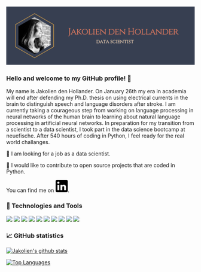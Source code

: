 [![Header](https://github.com/jakoliendenhollander/jakoliendenhollander/blob/main/header_with_path.svg "Header")](https://jakoliendenhollander.de/)

### Hello and welcome to my GitHub profile! 👋

My name is Jakolien den Hollander. On January 26th my era in academia will end after defending my Ph.D. thesis on using electrical currents in the brain to distinguish speech and language disorders after stroke. I am currently taking a courageous step from working on language processing in neural networks of the human brain to learning about natural language processing in artificial neural networks. In preparation for my transition from a scientist to a data scientist, I took part in the data science bootcamp at neuefische. After 540 hours of coding in Python, I feel ready for the real world challanges.

&#128294; I am looking for a job as a data scientist.

&#128587; I would like to contribute to open source projects that are coded in Python.

You can find me on [![LinkedIn][1.2]][1].

[1.2]: https://github.com/jakoliendenhollander/jakoliendenhollander/blob/main/linked_in_logo_black_small.svg
[1]: https://de.linkedin.com/in/jakolien-den-hollander-49607464


### &#128295; Technologies and Tools

![](https://img.shields.io/badge/Code-Python-informational?style=flat&logo=Python&logoColor=white&color=e07a5f)
![](https://img.shields.io/badge/Libraries-Pandas-informational?style=flat&logo=pandas&logoColor=white&color=e07a5f)
![](https://img.shields.io/badge/Libraries-NumPy-informational?style=flat&logo=NumPy&logoColor=white&color=e07a5f)
![](https://img.shields.io/badge/Libraries-Scikit--learn-informational?style=flat&logo=scikit-learn&logoColor=white&color=e07a5f)
![](https://img.shields.io/badge/Tools-Jupyter%20lab-informational?style=flat&logo=Jupyter&logoColor=white&color=edae49)
![](https://img.shields.io/badge/Tools-PyCharm-informational?style=flat&logo=PyCharm&logoColor=white&color=edae49)
![](https://img.shields.io/badge/Tools-MATLAB-informational?style=flat&logo=Mathworks&logoColor=white&color=edae49)
![](https://img.shields.io/badge/Code-R-informational?style=flat&logo=R&logoColor=white&color=e07a5f)
![](https://img.shields.io/badge/Query-SQL-informational?style=flat&logo=MySQL&logoColor=white&color=e07a5f)
![](https://img.shields.io/badge/OS-Linux-informational?style=flat&logo=Linux&logoColor=white&color=373f51)

### &#128200; GitHub statistics

[![Jakolien's github stats](https://github-readme-stats.vercel.app/api?username=jakoliendenhollander&show_icons=true&theme=calm&include_all_commits=true)](https://github.com/anuraghazra/github-readme-stats)

[![Top Languages](https://github-readme-stats.vercel.app/api/top-langs/?username=jakoliendenhollander&theme=calm)](https://github.com/anuraghazra/github-readme-stats)

<!--
**jakoliendenhollander/jakoliendenhollander** is a ✨ _special_ ✨ repository because its `README.md` (this file) appears on your GitHub profile.

Here are some ideas to get you started:

- 🔭 I’m currently working on ...
- 🌱 I’m currently learning ...
- 👯 I’m looking to collaborate on ...
- 🤔 I’m looking for help with ...
- 💬 Ask me about ...
- 📫 How to reach me: ...
- 😄 Pronouns: ...
- ⚡ Fun fact: ...
-->
